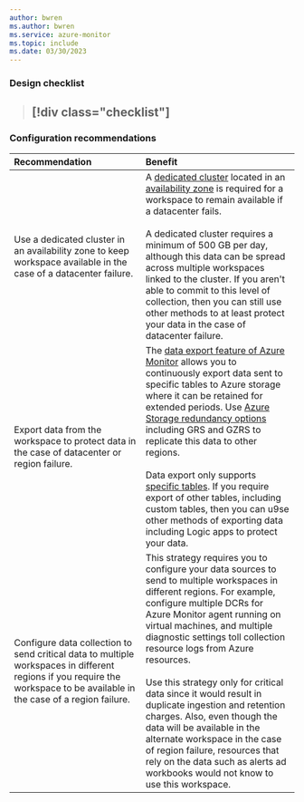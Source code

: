 ```yaml
---
author: bwren
ms.author: bwren
ms.service: azure-monitor
ms.topic: include
ms.date: 03/30/2023
---
```


### Design checklist

> [!div class="checklist"]
> - 

### Configuration recommendations

| Recommendation | Benefit |
|:---|:---|
| Use a dedicated cluster in an availability zone to keep workspace available in the case of a datacenter failure. | A [dedicated cluster](../logs/logs-dedicated-clusters.md) located in an [availability zone](../logs/availability-zones.md#data-resilience---supported-regions) is required for a workspace to remain available if a datacenter fails.<br><br>A dedicated cluster requires a minimum of 500 GB per day, although this data can be spread across multiple workspaces linked to the cluster. If you aren't able to commit to this level of collection, then you can still use other methods to at least protect your data in the case of datacenter failure. |
| Export data from the workspace to protect data in the case of datacenter or region failure. | The [data export feature of Azure Monitor](../logs/logs-data-export) allows you to continuously export data sent to specific tables to Azure storage where it can be retained for extended periods. Use [Azure Storage redundancy options](../azure/storage/common/storage-redundancy.md#redundancy-in-a-secondary-region) including GRS and GZRS to replicate this data to other regions.<br><br>Data export only supports [specific tables](../logs/logs-data-export.md?tabs=portal#supported-tables). If you require export of other tables, including custom tables, then you can u9se other methods of exporting data including Logic apps to protect your data. |
| Configure data collection to send critical data to multiple workspaces in different regions if you require the workspace to be available in the case of a region failure. | This strategy requires you to configure your data sources to send to multiple workspaces in different regions. For example, configure multiple DCRs for Azure Monitor agent running on virtual machines, and multiple diagnostic settings toll collection resource logs from Azure resources.<br><br>Use this strategy only for critical data since it would result in duplicate ingestion and retention charges. Also, even though the data will be available in the alternate workspace in the case of region failure, resources that rely on the data such as alerts ad workbooks would not know to use this workspace. |
